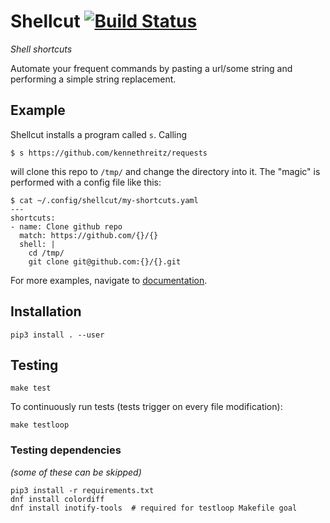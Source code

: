 # Shellcut [![Build Status](https://travis-ci.org/radomirbosak/shellcut.svg?branch=master)](https://travis-ci.org/radomirbosak/shellcut)

_Shell shortcuts_

Automate your frequent commands by pasting a url/some string and performing a simple string replacement.

## Example

Shellcut installs a program called `s`. Calling
```
$ s https://github.com/kennethreitz/requests
```

will clone this repo to `/tmp/` and change the directory into it. The "magic" is performed with a config file like this:

```$ console
$ cat ~/.config/shellcut/my-shortcuts.yaml
---
shortcuts:
- name: Clone github repo
  match: https://github.com/{}/{}
  shell: |
    cd /tmp/
    git clone git@github.com:{}/{}.git
```

For more examples, navigate to [documentation](docs/usage.md).

## Installation
```
pip3 install . --user
```

## Testing
```console
make test
```

To continuously run tests (tests trigger on every file modification):
```console
make testloop
```

### Testing dependencies
_(some of these can be skipped)_
```console
pip3 install -r requirements.txt
dnf install colordiff
dnf install inotify-tools  # required for testloop Makefile goal
```

